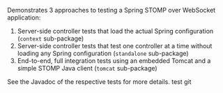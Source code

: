 
Demonstrates 3 approaches to testing a Spring STOMP over WebSocket application:

1. Server-side controller tests that load the actual Spring configuration (`context` sub-package)
2. Server-side controller tests that test one controller at a time without loading any Spring configuration (`standalone` sub-package)
3. End-to-end, full integration tests using an embedded Tomcat and a simple STOMP Java client (`tomcat` sub-package)

See the Javadoc of the respective tests for more details.
test git

